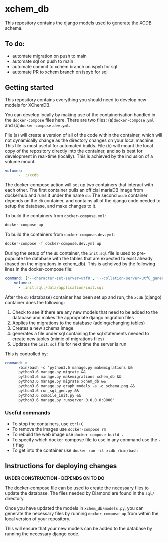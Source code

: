 # xchem_db
This repository contains the django models used to generate the XCDB schema.

## To do:
- automate migration on push to main
- automate sql on push to main
- automate commit to xchem branch on ispyb for sql
- automate PR to xchem branch on ispyb for sql

## Getting started
This repository contains everything you should need to develop new models for XChemDB. 

You can develop locally by making use of the containerisation handled in the ``docker-compose`` files here. There are 
two files: (a)``docker-compose.yml`` and (b)``docker-compose.dev.yml``. 

File (a) will create a version of all of the code within the container, which will not dynamically change as the 
directory changes on your local machine.  This file is most useful for automated builds. File (b) will mount the local 
copy of the repository directly into the container, and so is best for development in real-time (locally). This is 
achieved by the inclusion of a volume mount: 

```yaml
volumes:
      - .:/xcdb
```

The docker-compose action will set up two containers that interact with each other. The first container pulls an official 
mariaDB image from dockerhub and runs it under the name ``db``. The second ``xcdb`` container depends on the ``db`` 
container, and contains all of the django code needed to setup the database, and make changes to it. 

To build the containers from ``docker-compose.yml``:

```bash
docker-compose up
```

To build the containers from ``docker-compose.dev.yml``:

```bash
docker-compose -f docker-compose.dev.yml up
```

During the setup of the ``db`` container, the ``init.sql`` file is used to pre-populate the database with the tables 
that are expected to exist already (based on the migrations in xchem_db). This is acheived by the following lines in 
the docker-compose file:

```yaml
command: ['--character-set-server=utf8', '--collation-server=utf8_general_ci', '--init-file=/data/application/init.sql']
    volumes:
      - .init.sql:/data/application/init.sql
```

After the ``db`` (database) container has been set up and run, the ``xcdb`` (django) container does the following:
1. Check to see if there are any new models that need to be added to the database and makes the appropriate django 
migration files
2. Applies the migrations to the database (adding/changing tables)
3. Creates a new schema image
4. generates a file under sql containing the sql statements needed to create new tables (mimic of migrations files)
5. Updates the ``init.sql`` file for next time the server is run

This is controlled by:

```yaml
command: >
      /bin/bash -c "python3.6 manage.py makemigrations &&
      python3.6 manage.py migrate &&
      python3.6 manage.py makemigrations xchem_db &&
      python3.6 manage.py migrate xchem_db &&
      python3.6 manage.py graph_models -a -o schema.png &&
      python3.6 run_sql_gen.py &&
      python3.6 compile_init.py &&
      python3.6 manage.py runserver 0.0.0.0:8000"
```

### Useful commands
- To stop the containers, use ``ctrl+C``
- To remove the images use ``docker-compose rm``
- To rebuild the web image use ``docker-compose build .``
- To specify which docker-compose file to use in any command use the ``-f`` flag
- To get into the container use ``docker run -it xcdb /bin/bash``


## Instructions for deploying changes
**UNDER CONSTRUCTION - DEPENDS ON TO DO**

The docker-compose file can be used to create the necessary files to update the database. The files needed by Diamond 
are found in the ``sql/`` directory. 

Once you have updated the models in ``xchem_db/models.py``, you can generate the necessary files by running 
``docker-compose up`` from within the local version of your repository. 

This will ensure that your new models can be added to the database by running the necessary django code.


